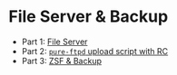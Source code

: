 # File Server & Backup

- Part 1: [File Server](docs/part1.md)
- Part 2: [`pure-ftpd` upload script with RC](docs/part2.md)
- Part 3: [ZSF & Backup](docs/part2.md)
